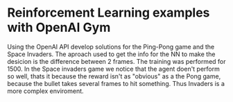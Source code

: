 # Reinforcement Learning examples with OpenAI Gym

Using the OpenAI API develop solutions for the Ping-Pong game and the Space Invaders.
The aproach used to get the info for the NN to make the desicion is the difference between 2 frames.
The training was performed for 1500.
In the Space invaders game we notice that the agent doen't perform so well, thats it because
the reward isn't as "obvious" as a the Pong game, because the bullet takes several frames to
hit something. Thus Invaders is a more complex enviroment.
